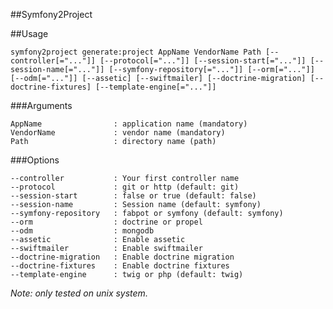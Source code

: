 ##Symfony2Project


##Usage

    symfony2project generate:project AppName VendorName Path [--controller[="..."]] [--protocol[="..."]] [--session-start[="..."]] [--session-name[="..."]] [--symfony-repository[="..."]] [--orm[="..."]] [--odm[="..."]] [--assetic] [--swiftmailer] [--doctrine-migration] [--doctrine-fixtures] [--template-engine[="..."]]

###Arguments

    AppName                : application name (mandatory)
    VendorName             : vendor name (mandatory)
    Path                   : directory name (path)

###Options

    --controller           : Your first controller name
    --protocol             : git or http (default: git)
    --session-start        : false or true (default: false)
    --session-name         : Session name (default: symfony)
    --symfony-repository   : fabpot or symfony (default: symfony)
    --orm                  : doctrine or propel
    --odm                  : mongodb
    --assetic              : Enable assetic
    --swiftmailer          : Enable swiftmailer
    --doctrine-migration   : Enable doctrine migration
    --doctrine-fixtures    : Enable doctrine fixtures
    --template-engine      : twig or php (default: twig)


*Note: only tested on unix system.*
